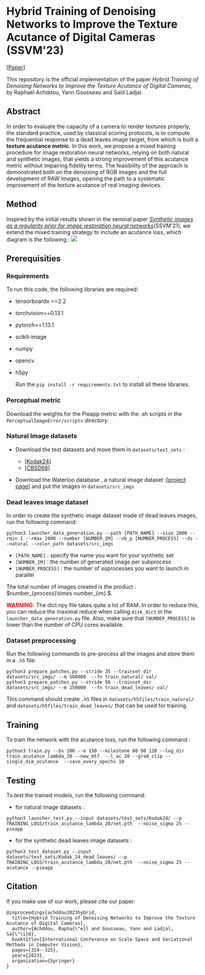 # Hybrid Training of Denoising Networks to Improve the Texture Acutance of Digital Cameras (SSVM'23)

[[Paper](https://link.springer.com/chapter/10.1007/978-3-031-31975-4_24)]

This repository is the official implementation of the paper *Hybrid Training of Denoising Networks to Improve the Texture Acutance of Digital Cameras*, by Raphaël Achddou, Yann Gousseau and Saïd Ladjal.

## Abstract
In order to evaluate the capacity of a camera to render textures properly, the standard practice, used by classical scoring protocols, is to compute the frequential response to a dead leaves image target, from which is built a **texture acutance metric**. In this work, we propose a mixed training procedure for image restoration neural networks, relying on both natural and synthetic images, that yields a strong improvement of this acutance metric without impairing fidelity terms. The feasibility of the approach is demonstrated both on the denoising of RGB images and the full development of RAW images, opening the path to a systematic improvement of the texture acutance of real imaging devices.

## Method

Inspired by the initial results shown in the seminal paper [*Synthetic images as a regularity prior for image restoration neural networks*](https://hal.science/hal-03186499/file/papier_SSVM%20%281%29.pdf)(SSVM'21), we extend the mixed training strategy to include an acutance loss, which diagram is the following : 
![](examples/schema_acutance.png)

## Prerequisities

### Requirements
To run this code, the following libraries are required:
- tensorboardx ==2.2
- torchvision==0.13.1
- pytorch==1.13.1
- scikit-image 
- numpy
- opencv 
- h5py

  Run the ```pip install -r requirements.txt``` to install all these libraries.


### Perceptual metric
Download the weights for the Pieapp metric with the .sh scripts in the ```PerceptualImageError/scripts``` directory.
### Natural Image datasets
- Download the test datasets and move them in ```datasets/test_sets``` :
    - [[Kodak24](https://link.springer.com/chapter/10.1007/978-3-031-31975-4_24)]
    - [[CBSD68](https://github.com/clausmichele/CBSD68-dataset/tree/master/CBSD68/original)]

- Download the Waterloo database , a natural image dataset :[[project page](https://ece.uwaterloo.ca/~k29ma/exploration/)] and put the images in ```datasets/src_imgs```

### Dead leaves image dataset

In order to create the synthetic image dataset made of dead leaves images, run the following command: 
```
python3 launcher_data_generation.py --path [PATH_NAME] --size 2000 --rmin 1 --rmax 2000 --number [NUMBER_IM] --nb_p [NUMBER_PROCESS] --ds --natural --color_path datasets/src_imgs
```

- ```[PATH_NAME]``` : specify the name you want for your synthetic set 
- ```[NUMBER_IM]``` : the number of generated image per subprocess
- ```[NUMBER_PROCESS]``` : the number of suprocesses you want to launch in parallel

The total number of images created is the product  : $number_{process}\times number_{im} $.

<span style="color:red">**WARNING:** </span>
The dict.npy file takes quite a lot of RAM. In order to reduce this, you can reduce the maximal reduce when calling ```disk_dict``` in the ```launcher_data_generation.py``` file. Also, make sure that ```[NUMBER_PROCESS]``` is lower than the number of CPU cores available.

### Dataset preprocessing

Run the following commands to pre-process all the images and store them in a ```.h5``` file:
```
python3 prepare_patches.py --stride 35 --trainset_dir datasets/src_imgs/ --m 500000  --fn train_natural/ val/ 
python3 prepare_patches.py --stride 50 --trainset_dir datasets/src_imgs/ --m 250000  --fn train_dead_leaves/ val/ 
```
This command should create ```.h5``` files in ```datasets/h5files/train_natural/``` and ```datasets/h5files/train_dead_leaves/``` that can be used for training.

## Training
To train the network with the acutance loss, run the following command : 

```
python3 train.py --bs 100 --e 150 --milestone 60 90 120 --log_dir train_acutance_lambda_20 --new_mtf  --l_ac 20 --grad_clip --single_dim_acutance  --save_every_epochs 10
```

## Testing

To test the trained models, run the following command:
- for natural image datasets : 
```
python3 launcher_test.py --input datasets/test_sets/Kodak24/ --p TRAINING_LOGS/train_acutance_lambda_20/net.pth  --noise_sigma 25 --pieapp

```
- for the synthetic dead leaves image datasets : 
```
python3 test_dataset.py --input datasets/test_sets/Kodak_24_dead_leaves/ --p TRAINING_LOGS/train_acutance_lambda_20/net.pth  --noise_sigma 25 --acutance --pieapp
```


## Citation 

If you make use of our work, please cite our paper:

```
@inproceedings{achddou2023hybrid,
  title={Hybrid Training of Denoising Networks to Improve the Texture Acutance of Digital Cameras},
  author={Achddou, Rapha{\"e}l and Gousseau, Yann and Ladjal, Sa{\"\i}d},
  booktitle={International Conference on Scale Space and Variational Methods in Computer Vision},
  pages={314--325},
  year={2023},
  organization={Springer}
}
```
